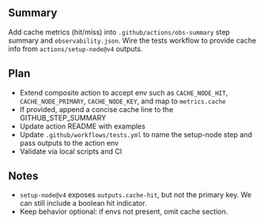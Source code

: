 ## Summary
Add cache metrics (hit/miss) into `.github/actions/obs-summary` step summary and `observability.json`. Wire the tests workflow to provide cache info from `actions/setup-node@v4` outputs.

## Plan
- Extend composite action to accept env such as `CACHE_NODE_HIT`, `CACHE_NODE_PRIMARY`, `CACHE_NODE_KEY`, and map to `metrics.cache`
- If provided, append a concise cache line to the GITHUB_STEP_SUMMARY
- Update action README with examples
- Update `.github/workflows/tests.yml` to name the setup-node step and pass outputs to the action env
- Validate via local scripts and CI

## Notes
- `setup-node@v4` exposes `outputs.cache-hit`, but not the primary key. We can still include a boolean hit indicator.
- Keep behavior optional: if envs not present, omit cache section.
